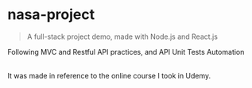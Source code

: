 # nasa-project
> A full-stack project demo, made with Node.js and React.js

<p> Following MVC and Restful API practices, and API Unit Tests Automation </p>
</br>
It was made in reference to the online course I took in Udemy.
